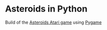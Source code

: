 # Asteroids in Python

Build of the [Asteroids Atari game](https://en.wikipedia.org/wiki/Asteroids_(video_game)) using [Pygame](https://www.pygame.org/docs/)